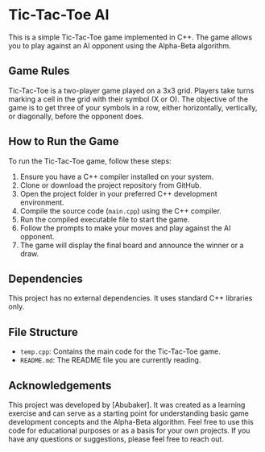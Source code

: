 # Tic-Tac-Toe AI

This is a simple Tic-Tac-Toe game implemented in C++. The game allows you to play against an AI opponent using the Alpha-Beta algorithm.

## Game Rules

Tic-Tac-Toe is a two-player game played on a 3x3 grid. Players take turns marking a cell in the grid with their symbol (X or O). The objective of the game is to get three of your symbols in a row, either horizontally, vertically, or diagonally, before the opponent does.

## How to Run the Game

To run the Tic-Tac-Toe game, follow these steps:

1. Ensure you have a C++ compiler installed on your system.
2. Clone or download the project repository from GitHub.
3. Open the project folder in your preferred C++ development environment.
4. Compile the source code (`main.cpp`) using the C++ compiler.
5. Run the compiled executable file to start the game.
6. Follow the prompts to make your moves and play against the AI opponent.
7. The game will display the final board and announce the winner or a draw.

## Dependencies

This project has no external dependencies. It uses standard C++ libraries only.

## File Structure

- `temp.cpp`: Contains the main code for the Tic-Tac-Toe game.
- `README.md`: The README file you are currently reading.

## Acknowledgements

This project was developed by [Abubaker]. It was created as a learning exercise and can serve as a starting point for understanding basic game development concepts and the Alpha-Beta algorithm.
Feel free to use this code for educational purposes or as a basis for your own projects. If you have any questions or suggestions, please feel free to reach out.
